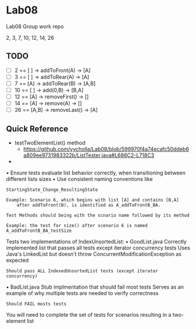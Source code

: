 # Lab08

Lab08 Group work repo

2, 3, 7, 10, 12, 14, 26

## TODO

- [ ] 2 == [ ] -> addToFront(A) -> [A]
- [ ] 3 == [ ] -> addToRear(A) -> [A]
- [ ] 7 == [A] -> addToRear(B) -> [A,B]
- [ ] 10 == [ ] -> add(0,B) -> [B,A]
- [ ] 12 == [A] -> removeFirst() -> []
- [ ] 14 == [A] -> remove(A) -> []
- [ ] 26 == [A,B] -> removeLast() -> [A]

## Quick Reference

- testTwoElementList() method
  - https://github.com/yycholla/Lab08/blob/599970f4a74ecafc50ddeb6a809ee9731983322b/ListTester.java#L686C2-L718C3
-

• Ensure tests evaluate list behavior correctly, when transitioning between different lists sizes
• Use consistent naming conventions like

    StartingState_Change_ResultingState

    Example: Scenario 6, which begins with list [A] and contains [B,A]
        after addToFront(B), is identified as A_addToFrontB_BA.

    Test Methods should being with the scnario name followed by its method

    Example: the test for size() after scenario 6 is named A_addToFrontB_BA_testSize

Tests two implementations of IndexUnsortedList:
• GoodList.java
Correctly implemented list that passes all tests except iterator concurrency tests
Uses Java's LinkedList but doesn't throw ConcurrentModificationException as expected

    Should pass ALL IndexedUnsortedList tests (except iterator concurrency)

• BadList.java
Stub implmentation that should fail most tests
Serves as an example of why multiple tests are needed to verify correctness

    Should FAIL mosts tests

You will need to complete the set of tests for scenarios
resulting in a two-element list

